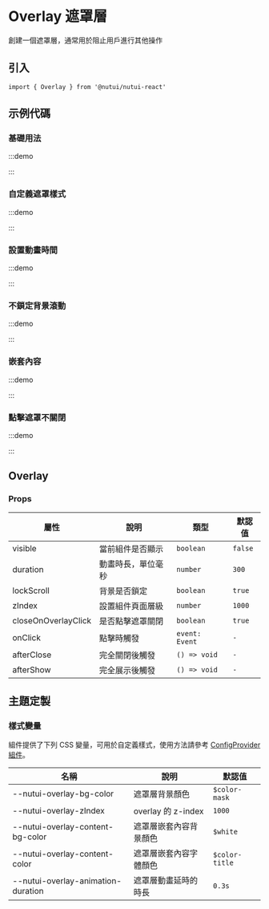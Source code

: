 # Overlay 遮罩層

創建一個遮罩層，通常用於阻止用戶進行其他操作

## 引入

```tsx
import { Overlay } from '@nutui/nutui-react'
```

## 示例代碼

### 基礎用法

:::demo

<CodeBlock src='h5/demo1.tsx'></CodeBlock>

:::

### 自定義遮罩樣式

:::demo

<CodeBlock src='h5/demo2.tsx'></CodeBlock>

:::

### 設置動畫時間

:::demo

<CodeBlock src='h5/demo3.tsx'></CodeBlock>

:::

### 不鎖定背景滾動

:::demo

<CodeBlock src='h5/demo4.tsx'></CodeBlock>

:::

### 嵌套內容

:::demo

<CodeBlock src='h5/demo5.tsx'></CodeBlock>

:::

### 點擊遮罩不關閉

:::demo

<CodeBlock src='h5/demo6.tsx'></CodeBlock>

:::

## Overlay

### Props

| 屬性 | 說明 | 類型 | 默認值 |
| --- | --- | --- | --- |
| visible | 當前組件是否顯示 | `boolean` | `false` |
| duration | 動畫時長，單位毫秒 | `number` | `300` |
| lockScroll | 背景是否鎖定 | `boolean` | `true` |
| zIndex | 設置組件頁面層級 | `number` | `1000` |
| closeOnOverlayClick | 是否點擊遮罩關閉 | `boolean` | `true` |
| onClick | 點擊時觸發 | `event: Event` | `-` |
| afterClose | 完全關閉後觸發 | `() => void` | `-` |
| afterShow | 完全展示後觸發 | `() => void` | `-` |

## 主題定製

### 樣式變量

組件提供了下列 CSS 變量，可用於自定義樣式，使用方法請參考 [ConfigProvider 組件](#/zh-CN/component/configprovider)。

| 名稱 | 說明 | 默認值 |
| --- | --- | --- |
| \--nutui-overlay-bg-color | 遮罩層背景顏色 | `$color-mask` |
| \--nutui-overlay-zIndex | overlay 的 z-index | `1000` |
| \--nutui-overlay-content-bg-color | 遮罩層嵌套內容背景顏色 | `$white` |
| \--nutui-overlay-content-color | 遮罩層嵌套內容字體顏色 | `$color-title` |
| \--nutui-overlay-animation-duration | 遮罩層動畫延時的時長 | `0.3s` |
